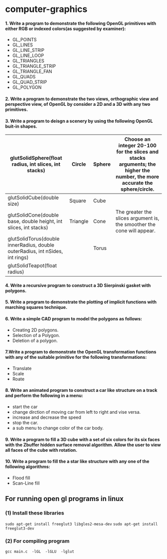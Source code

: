 # computer-graphics
#### 1. Write a program to demonstrate the following OpenGL primitives with either RGB or indexed colors(as suggested by examiner):
- GL_POINTS
- GL_LINES 
- GL_LINE_STRIP 
- GL_LINE_LOOP
- GL_TRIANGLES 
- GL_TRIANGLE_STRIP
- GL_TRIANGLE_FAN
- GL_QUADS 
- GL_QUAD_STRIP
- GL_POLYGON 

#### 2. Write a program to demonstrate the two views, orthographic view and perspective view, of OpenGL by consider a 2D and a 3D with any two primitives.

#### 3. Write a program to deisgn a scenery by using the following OpenGL buit-in shapes.


| glutSolidSphere(float radius, int slices, int stacks) | Circle | Sphere | Choose an integer 20-100 for the slices and stacks arguments; the higher the number, the more accurate the sphere/circle. |
| ---------------------------------------------- | ------ | ------ | ------------------------------------------------- |
| glutSolidCube(double size) | Square | Cube | |
| glutSolidCone(double base, double height, int slices, int stacks) | Triangle | Cone | The greater the slices argument is, the smoother the cone will appear. |
| glutSolidTorus(double innerRadius, double outerRadius, int nSides, int rings) |  | Torus | |
| glutSolidTeapot(float radius) | | | |

#### 4. Write a recursive program to construct a 3D Sierpinski gasket with polygons.

#### 5. Write a program to demonstrate the plotting of implicit functions with marching squares technique.

#### 6. Write a simple CAD program to model the polygons as follows:
* Creating 2D polygons.
* Selection of a Polygon.
* Deletion of a polygon.

#### 7.Write a program to demonstrate the OpenGL transformation functions with any of the suitable primitive for the following transformations:
* Translate
* Scale
* Roate

#### 8. Write an animated program to construct a car like structure on a track and perform the following in a menu:
* start the car
* change dirction of moving car from left to right and vise versa.
* increase and decrease the speed
* stop the car.
* a sub menu to change color of the car body.

#### 9. Write a program to fill a 3D cube with a set of six colors for its six faces with the Zbuffer hidden surface removal algorithm. Allow the user to view all faces of the cube with rotation.

#### 10. Write a program to fill the a star like structure with any one of the following algorithms:
* Flood fill
* Scan-Line fill


## For running open gl programs in linux

### (1) Install these libraries
` sudo apt-get install freeglut3 libgles2-mesa-dev `
` sudo apt-get install freeglut3-dev `

### (2) For compiling program
` gcc main.c  -lGL  -lGLU  -lglut `
